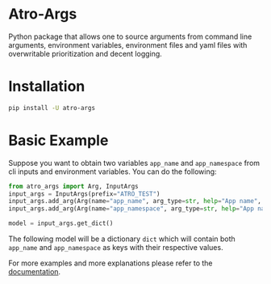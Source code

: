<!--intro-start-->

# Atro-Args

Python package that allows one to source arguments from command line arguments, environment variables, environment files and yaml files with overwritable prioritization and decent logging.

# Installation

```bash
pip install -U atro-args
```

# Basic Example

Suppose you want to obtain two variables `app_name` and `app_namespace` from cli inputs and environment variables. You can do the following:

```python
from atro_args import Arg, InputArgs
input_args = InputArgs(prefix="ATRO_TEST")
input_args.add_arg(Arg(name="app_name", arg_type=str, help="App name", required=True))
input_args.add_arg(Arg(name="app_namespace", arg_type=str, help="App name", required=True))

model = input_args.get_dict()
```

The following model will be a dictionary `dict` which will contain both `app_name` and `app_namespace` as keys with their respective values.

<!--intro-end-->

For more examples and more explanations please refer to the [documentation](https://args.atro.xyz/).

